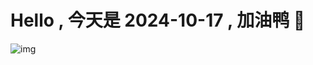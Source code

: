 
# Hello , 今天是 2024-10-17 , 加油鸭 🤭

![img](https://v1.jinrishici.com/all.svg?font-size=18&spacing=4)

